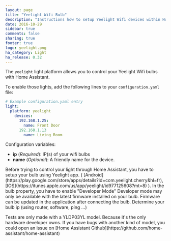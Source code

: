 ```yaml
---
layout: page
title: "Yeelight Wifi Bulb"
description: "Instructions how to setup Yeelight Wifi devices within Home Assistant."
date: 2016-10-29
sidebar: true
comments: false
sharing: true
footer: true
logo: yeelight.png
ha_category: Light
ha_release: 0.32
---
```


The `yeelight` light platform allows you to control your Yeelight Wifi bulbs with Home Assistant.

To enable those lights, add the following lines to your `configuration.yaml` file:

```yaml
# Example configuration.yaml entry
light:
  platform: yeelight
    devices:
      192.168.1.25:
        name: Front Door
      192.168.1.13
        name: Living Room
```

Configuration variables:

- **ip** (*Required*): IP(s) of your wifi bulbs
- **name** (*Optional*): A friendly name for the device.

<p class='note'>
Before trying to control your light through Home Assistant, you have to setup your bulb using Yeelight app. ( [Android](https://play.google.com/store/apps/details?id=com.yeelight.cherry&hl=fr), [IOS](https://itunes.apple.com/us/app/yeelight/id977125608?mt=8) ).
In the bulb property, you have to enable "Developer Mode"  Developer mode may only be available with the latest firmware installed on your bulb.  Firmware can be updated in the application after connecting the bulb.
Determine your bulb ip (using router, software, ping ...)
</p>

<p class='note warning'>
Tests are only made with a YLDP03YL model. Because it's the only hardware developer owns. If you have bugs with another kind of model, you could open an issue on [Home Assistant Github](https://github.com/home-assistant/home-assistant)
</p>



